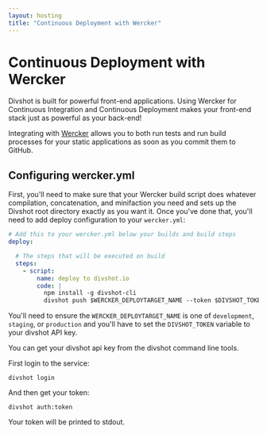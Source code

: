```yaml
---
layout: hosting
title: "Continuous Deployment with Wercker"
---
```


# Continuous Deployment with Wercker

<p class="lead">Divshot is built for powerful front-end applications. Using Wercker for Continuous Integration and
Continuous Deployment makes your front-end stack just as powerful as your back-end!</p>

Integrating with [Wercker](http://wercker.com/) allows you to both run tests and run build processes for your static applications as soon
as you commit them to GitHub.

## Configuring wercker.yml

First, you'll need to make sure that your Wercker build script does whatever compilation, concatenation, and minifaction
you need and sets up the Divshot root directory exactly as you want it. Once you've done that, you'll need to add
deploy configuration to your `wercker.yml`:

```yaml
# Add this to your wercker.yml below your builds and build steps
deploy:

  # The steps that will be executed on build
  steps:
    - script:
        name: deploy to divshot.io
        code: |
          npm install -g divshot-cli 
          divshot push $WERCKER_DEPLOYTARGET_NAME --token $DIVSHOT_TOKEN
```

You'll need to ensure the `WERCKER_DEPLOYTARGET_NAME` is one of `development`, `staging`, or `production` and you'll have to
set the `DIVSHOT_TOKEN` variable to your divshot API key.

You can get your divshot api key from the divshot command line tools.

First login to the service:

    divshot login

And then get your token:

    divshot auth:token

Your token will be printed to stdout.